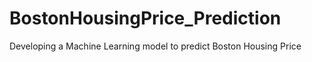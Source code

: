 # BostonHousingPrice_Prediction
Developing a Machine Learning model to predict Boston Housing Price
